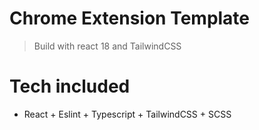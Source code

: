 # Chrome Extension Template
> Build with react 18 and TailwindCSS

# Tech included
+ React + Eslint + Typescript + TailwindCSS + SCSS

